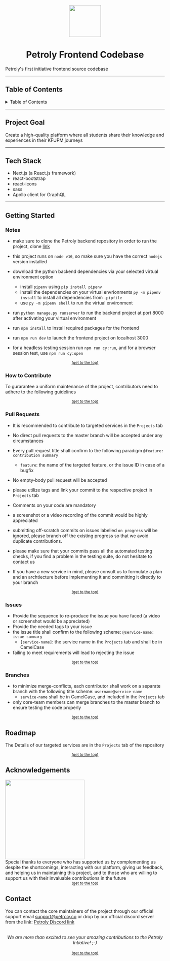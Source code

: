 <p  align="center">
<img  width="100" height="100" src="https://i.postimg.cc/L6NPJzgv/new-favicon.png">
</p>

<h1 align="center" > Petroly Frontend Codebase</h1>

Petroly's first initiative frontend source codebase

---

## Table of Contents

<details>
<summary>Table of Contents</summary>
<ol>
<li>
<a href="#Project-Goal">Project Goal</a>
</li>
<li>
<a href="#Tech-Stack">Tech Stack</a>
</li>
<li>
<a href="#Getting-Started">Getting Started</a>
</li>
  <li>
<details>
<summary><a href="#How-to-contribute">How to contribute?</a></summary>
<ul>
<li>
<a href="#Pull-Requests">Pull Requests</a>
</li>
<li>
<a href="#Issues">Opening Issues</a>
</li>
<li>
<a href="#Branches">Branches</a>
</li>
</ul>
</details>
  </li>
<li>
<a href="#Roadmap">Roadmap</a>
</li>
<li>
<a href="#Acknowledgement">Acknowledgements</a>
</li>
<li>
<a href="#Contact">Contact</a>
</li>
</ol>
</details>

---

## Project Goal

Create a high-quality platform where all students share their knowledge and experiences in their KFUPM journeys

---

## Tech Stack


- Next.js (a React.js framework)
- react-bootstrap
- react-icons
- sass
- Apollo client for GraphQL

---

## Getting Started

### Notes

- make sure to clone the Petroly backend repository in order to run the project, clone <a href="https://github.com/petroly-initiative/petroly-django">link</a>
- this project runs on `node v16`, so make sure you have the correct `nodejs` version installed

- download the python backend dependencies via your selected virtual environment option
  - install `pipenv` using `pip install pipenv`
  - install the dependencies on your virtual envrionments `py -m pipenv install` to install all dependencies from `.pipfile`
  - use `py -m pipenv shell` to run the virtual environment
- run `python manage.py runserver` to run the backend project at port 8000 after activating your virtual environment
- run `npm install` to install required packages for the frontend
- run `npm run dev` to launch the frontend project on localhost 3000
- for a headless testing session run `npm run cy:run`, and for a browser session test, use `npm run cy:open`
<div style="font-size: 12px;" align="center"><a href="#Table-of-Contents" >(get to the top)</a></div>

### How to Contribute

To gurarantee a uniform maintenance of the project, contributors need to adhere to the following guidelines

<div style="font-size: 12px;" align="center"><a href="#Table-of-Contents" >(get to the top)</a></div>

### Pull Requests

- It is recommended to contribute to targeted services in the `Projects` tab
- No direct pull requests to the master branch will be accepted under any circumstances
- Every pull request title shall confirm to the following paradigm `@feature: contribution summary`
  - `feature`: the name of the targeted feature, or the issue ID in case of a bugfix
- No empty-body pull request will be accepted
- please utilize tags and link your commit to the respective project in `Projects` tab
- Comments on your code are mandatory
- a screenshot or a video recording of the commit would be highly appreciated
- submitting off-scratch commits on issues labelled `on progress` will be ignored, please branch off the existing progress so that we avoid duplicate contributions.

- please make sure that your commits pass all the automated testing checks, if you find a problem in the testing suite, do not hesitate to contact us

- If you have a new service in mind, please consult us to formulate a plan and an archtiecture before implementing it and committing it directly to your branch
<div style="font-size: 12px;" align="center"><a href="#Table-of-Contents" >(get to the top)</a></div>

### Issues

- Provide the sequence to re-produce the issue you have faced (a video or screenshot would be appreciated)
- Provide the needed tags to your issue
- the issue title shall confirm to the following scheme: `@service-name: issue summary`
  - `[service-name]`: the service name in the `Projects` tab and shall be in CamelCase
- failing to meet requirements will lead to rejecting the issue
<div style="font-size: 12px;" align="center"><a href="#Table-of-Contents" >(get to the top)</a></div>

### Branches

- to minimize merge-conflicts, each contributor shall work on a separate branch with the following title scheme: `username@service-name`
  - `service-name` shall be in CamelCase, and included in the `Projects` tab
- only core-team members can merge branches to the master branch to ensure testing the code properly
<div style="font-size: 12px;" align="center"><a href="#Table-of-Contents" >(get to the top)</a></div>

## Roadmap

The Details of our targeted services are in the `Projects` tab of the repository

<div style="font-size: 12px;" align="center"><a href="#Table-of-Contents" >(get to the top)</a></div>

## Acknowledgements

<a width="100%"  href = "https://github.com/Tanu-N-Prabhu/Python/graphs/contributors">
  <img width="250px" src = "https://contrib.rocks/image?repo=petroly-initiative/petroly-react"/>
</a><br/>
Special thanks to everyone who has supported us by complementing us despite the shortcomings, interacting with our platform, giving us feedback, and helping us in maintaining this project, and to those who are willing to support us with their invaluable contributions in the future

<div style="font-size: 12px;" align="center"><a href="#Table-of-Contents" >(get to the top)</a></div>

## Contact

You can contact the core maintainers of the project through our official support email support@petroly.co or drop by our official discord server from the link:
<a href="https://discord.gg/XWSTFmprHU">Petroly Discord link</a>

<br />
<div align="center"><i>We are more than excited to see your amazing contributions to the Petroly Intiative! ;-)</i></div>
<br/>
<div style="font-size: 12px;" align="center"><a href="#Table-of-Contents" >(get to the top)</a></div>
